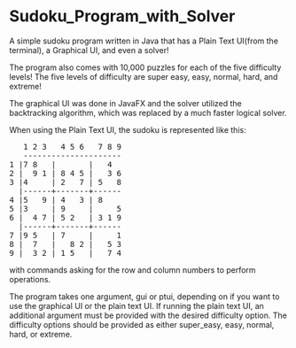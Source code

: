 # Sudoku_Program_with_Solver
A simple sudoku program written in Java that has a Plain Text UI(from the terminal), a Graphical UI, and even a solver!

The program also comes with 10,000 puzzles for each of the five difficulty levels!
The five levels of difficulty are super easy, easy, normal, hard, and extreme!

The graphical UI was done in JavaFX and the solver utilized the backtracking algorithm, which was replaced by a much faster logical solver.

When using the Plain Text UI, the sudoku is represented like this:
<pre>
   1 2 3   4 5 6   7 8 9
   ---------------------
1 |7 8   |       |   4  
2 |  9 1 | 8 4 5 |   3 6
3 |4     | 2   7 | 5   8
  |------+-------+------
4 |5   9 | 4   3 | 8    
5 |3     | 9     |     5
6 |  4 7 | 5 2   | 3 1 9
  |------+-------+------
7 |9 5   | 7     |     1
8 |  7   |   8 2 |   5 3
9 |  3 2 | 1 5   |   7 4
</pre>
with commands asking for the row and column numbers to perform operations.

The program takes one argument, gui or ptui, depending on if you want to use the graphical UI or the plain text UI.
If running the plain text UI, an additional argument must be provided with the desired difficulty option.
The difficulty options should be provided as either super_easy, easy, normal, hard, or extreme.

